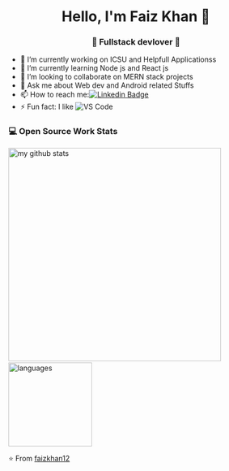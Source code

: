 <h1 align="center"> Hello, I'm Faiz Khan 👋 </h1>
<h3 align="center">🚀 Fullstack devlover 🚀</h3>

- 🔭 I’m currently working on ICSU and Helpfull Applicationss
- 🌱 I’m currently learning Node js and React js
- 👯 I’m looking to collaborate on MERN stack projects
- 💬 Ask me about Web dev and Android related Stuffs
- 📫 How to reach me:[![Linkedin Badge](https://img.shields.io/badge/-LinkedIn-blue?style=flat-square&logo=Linkedin&logoColor=white&link=)](https://www.linkedin.com/in/faiz-khan-8b4a55147/) 
- ⚡ Fun fact: I like ![VS Code](http://img.shields.io/badge/-VS%20Code-007ACC?style=flat-square&logo=visual-studio-code&logoColor=ffffff)

### 💻 Open Source Work Stats
<img src="https://github-readme-stats.vercel.app/api?username=faizkhan12&show_icons=true&theme=tokyonight&count_private=true" alt="my github stats" width="420"/>&nbsp;
<img src="https://github-readme-stats.vercel.app/api/top-langs/?username=faizkhan12&layout=compact&theme=tokyonight&count_private=true" alt="languages" height="165">


⭐️ From [faizkhan12](https://github.com/faizkhan12)
